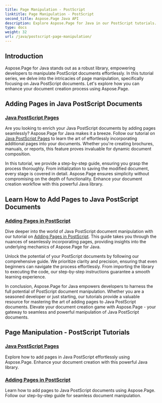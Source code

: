 ```yaml
---
title: Page Manipulation - PostScript
linktitle: Page Manipulation - PostScript
second_title: Aspose.Page Java API
description: Explore Aspose.Page for Java in our PostScript tutorials. Easily add pages to your Java PostScript docs with step-by-step guidance for seamless manipulation.
type: docs
weight: 32
url: /java/postscript-page-manipulation/
---
```


## Introduction

Aspose.Page for Java stands out as a robust library, empowering developers to manipulate PostScript documents effortlessly. In this tutorial series, we delve into the intricacies of page manipulation, specifically focusing on Java PostScript documents. Let's explore how you can enhance your document creation process using Aspose.Page.

## Adding Pages in Java PostScript Documents

### [Java PostScript Pages](./add-pages1/)

Are you looking to enrich your Java PostScript documents by adding pages seamlessly? Aspose.Page for Java makes it a breeze. Follow our tutorial on [Java PostScript Pages](./add-pages1/) to learn the art of effortlessly incorporating additional pages into your documents. Whether you're creating brochures, manuals, or reports, this feature proves invaluable for dynamic document composition.

In this tutorial, we provide a step-by-step guide, ensuring you grasp the process thoroughly. From initialization to saving the modified document, every stage is covered in detail. Aspose.Page ensures simplicity without compromising on the depth of functionality. Enhance your document creation workflow with this powerful Java library.

## Learn How to Add Pages to Java PostScript Documents

### [Adding Pages in PostScript](./add-pages2/)

Dive deeper into the world of Java PostScript document manipulation with our tutorial on [Adding Pages in PostScript](./add-pages2/). This guide takes you through the nuances of seamlessly incorporating pages, providing insights into the underlying mechanics of Aspose.Page for Java.

Unlock the potential of your PostScript documents by following our comprehensive guide. We prioritize clarity and precision, ensuring that even beginners can navigate the process effortlessly. From importing the library to executing the code, our step-by-step instructions guarantee a smooth learning experience.

In conclusion, Aspose.Page for Java empowers developers to harness the full potential of PostScript document manipulation. Whether you are a seasoned developer or just starting, our tutorials provide a valuable resource for mastering the art of adding pages to Java PostScript documents. Elevate your document creation game with Aspose.Page - your gateway to seamless and powerful manipulation of Java PostScript documents.
## Page Manipulation - PostScript Tutorials
### [Java PostScript Pages](./add-pages1/)
Explore how to add pages in Java PostScript effortlessly using Aspose.Page. Enhance your document creation with this powerful Java library.
### [Adding Pages in PostScript](./add-pages2/)
Learn how to add pages to Java PostScript documents using Aspose.Page. Follow our step-by-step guide for seamless document manipulation.